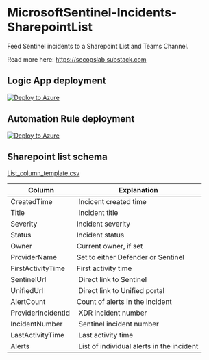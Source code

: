 # MicrosoftSentinel-Incidents-SharepointList

Feed Sentinel incidents to a Sharepoint List and Teams Channel.

Read more here: https://secopslab.substack.com

## Logic App deployment

[![Deploy to Azure](https://aka.ms/deploytoazurebutton)](https://portal.azure.com/#create/Microsoft.Template/uri/https%3A%2F%2Fraw.githubusercontent.com%2Fmikoiv%2FMicrosoftSentinel-Incidents-SharepointList%2Fmain%2Fazuredeploy.json)

## Automation Rule deployment

[![Deploy to Azure](https://aka.ms/deploytoazurebutton)](https://portal.azure.com/#create/Microsoft.Template/uri/https%3A%2F%2Fraw.githubusercontent.com%2Fmikoiv%2FMicrosoftSentinel-Incidents-SharepointList%2Fmain%2FSentinel_automation_rules.json)

## Sharepoint list schema

[List_column_template.csv](https://github.com/mikoiv/MicrosoftSentinel-Incidents-SharepointList/blob/main/List_column_template.csv)


| Column | Explanation |
| --- | --- |
| CreatedTime | Incicent created time |
| Title | Incident title |
| Severity | Incident severity |
| Status | Incident status |
| Owner | Current owner, if set |
| ProviderName | Set to either Defender or Sentinel |
| FirstActivityTime | First activity time |
| SentinelUrl | Direct link to Sentinel | 
| UnifiedUrl | Direct link to Unified portal |
| AlertCount | Count of alerts in the incident | 
| ProviderIncidentId | XDR incident number | 
| IncidentNumber | Sentinel incident number | 
| LastActivityTime | Last activity time |
| Alerts | List of individual alerts in the incident | 
